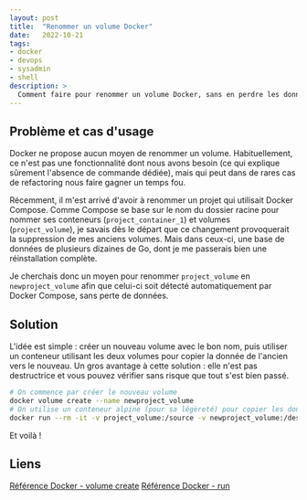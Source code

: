 ```yaml
---
layout: post
title:  "Renommer un volume Docker"
date:   2022-10-21
tags:
- docker
- devops
- sysadmin
- shell
description: >
  Comment faire pour renommer un volume Docker, sans en perdre les données ?
---
```


## Problème et cas d'usage

Docker ne propose aucun moyen de renommer un volume. Habituellement, ce n'est pas une fonctionnalité dont nous avons besoin (ce qui explique sûrement l'absence de commande dédiée), mais qui peut dans de rares cas de refactoring nous faire gagner un temps fou.

Récemment, il m'est arrivé d'avoir à renommer un projet qui utilisait Docker Compose. Comme Compose se base sur le nom du dossier racine pour nommer ses conteneurs (`project_container_1`) et volumes (`project_volume`), je savais dès le départ que ce changement provoquerait la suppression de mes anciens volumes. Mais dans ceux-ci, une base de données de plusieurs dizaines de Go, dont je me passerais bien une réinstallation complète.

Je cherchais donc un moyen pour renommer `project_volume` en `newproject_volume` afin que celui-ci soit détecté automatiquement par Docker Compose, sans perte de données.

## Solution

L'idée est simple : créer un nouveau volume avec le bon nom, puis utiliser un conteneur utilisant les deux volumes pour copier la donnée de l'ancien vers le nouveau. Un gros avantage à cette solution : elle n'est pas destructrice et vous pouvez vérifier sans risque que tout s'est bien passé.

```sh
# On commence par créer le nouveau volume
docker volume create --name newproject_volume
# On utilise un conteneur alpine (pour sa légèreté) pour copier les données
docker run --rm -it -v project_volume:/source -v newproject_volume:/dest alpine /bin/sh -c "cd /source; cp -av . /dest"
```

Et voilà !

## Liens

[Référence Docker - volume create](https://docs.docker.com/engine/reference/commandline/volume_create/)
[Référence Docker - run](https://docs.docker.com/engine/reference/commandline/run/)

